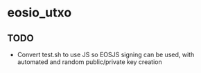# eosio_utxo

## TODO
* Convert test.sh to use JS so EOSJS signing can be used, with automated and random public/private key creation
